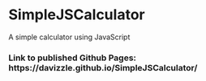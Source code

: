# SimpleJSCalculator
A simple calculator using JavaScript

<h3>Link to published Github Pages: https://davizzle.github.io/SimpleJSCalculator/</h3>
